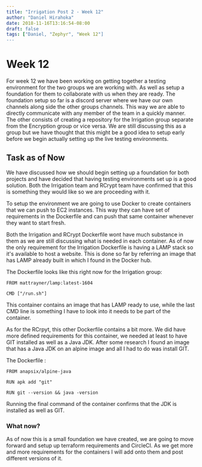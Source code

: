 ```yaml
---
title: "Irrigation Post 2 - Week 12"
author: "Daniel Hirahoka"
date: 2018-11-16T13:16:54-08:00
draft: false
tags: ["Daniel, "Zephyr", "Week 12"]
---
```


# Week 12

For week 12 we have been working on getting together a testing environment for the two groups we are working with. As well as setup a foundation for them to collaborate with us when they are ready. The foundation setup so far is a discord server where we have our own channels along side the other groups channels. This way we are able to directly communicate with any member of the team in a quickly manner. The other consists of creating a repository for the Irrigation group separate from the Encryption group or vice versa. We are still discussing this as a group but we have thought that this might be a good idea to setup early before we begin actually setting up the live testing environments.

## Task as of Now
We have discussed how we should begin setting up a foundation for both projects and have decided that having testing environments set up is a good solution. Both the Irrigation team and RCrypt team have confirmed that this is something they would like so we are proceeding with it.

To setup the environment we are going to use Docker to create containers that we can push to EC2 instances. This way they can have set of requirements in the Dockerfile and can push that same container whenever they want to start fresh.

Both the Irrigation and RCrypt Dockerfile wont have much substance in them as we are still discussing what is needed in each container. As of now the only requirement for the Irrigation Dockerfile is having a LAMP stack so it's available to host a website. This is done so far by referring an image that has LAMP already built in which I found in the Docker hub.

The Dockerfile looks like this right now for the Irrigation group:
```
FROM mattrayner/lamp:latest-1604

CMD ["/run.sh"]
```
This container contains an image that has LAMP ready to use, while the last CMD line is something I have to look into it needs to be part of the container.

As for the RCrpyt, this other Dockerfile contains a bit more. We did have more defined requirements for this container, we needed at least to have GIT installed as well as a Java JDK. After some research I found an image that has a Java JDK on an alpine image and all I had to do was install GIT.

The Dockerfile :
```
FROM anapsix/alpine-java

RUN apk add "git"

RUN git --version && java -version
```

Running the final command of the container confirms that the JDK is installed as well as GIT.

### What now?

As of now this is a small foundation we have created, we are going to move forward and setup up terraform requirements and CircleCI. As we get more and more requirements for the containers I will add onto them and post different versions of it.
